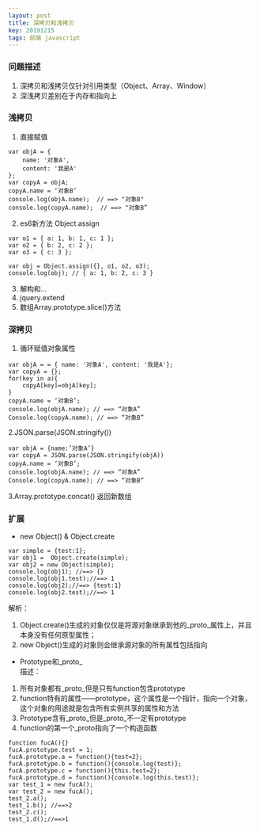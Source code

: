 ```yaml
---
layout: post
title: 深拷贝和浅拷贝 
key: 20191215
tags: 前端 javascript
---    
```

### 问题描述
   1. 深拷贝和浅拷贝仅针对引用类型（Object、Array、Window）   
   2. 深浅拷贝差别在于内存和指向上
 
### 浅拷贝     
1. 直接赋值     
 
``` 
var objA = {
    name: '对象A',
    content: '我是A'
};
var copyA = objA;
copyA.name = ‘对象B’
console.log(objA.name);  // ==> "对象B"
console.log(copyA.name);  // ==> "对象B”
```     
    
2. es6新方法 Object.assign
  
  
```    
var o1 = { a: 1, b: 1, c: 1 };
var o2 = { b: 2, c: 2 };
var o3 = { c: 3 };

var obj = Object.assign({}, o1, o2, o3);
console.log(obj); // { a: 1, b: 2, c: 3 }

```    
    
3. 解构和...  
4. jquery.extend
5. 数组Array.prototype.slice()方法    

### 深拷贝   
1. 循环赋值对象属性  
 
```  
var objA = = { name: '对象A', content: '我是A'};
var copyA = {};
for(key in a){
	copyA[key]=objA[key];
}
copyA.name = ‘对象B’;
console.log(objA.name); // ==> “对象A”
Console.log(copyA.name); // ==> “对象B”
```     

2.JSON.parse(JSON.stringify())


```  
var objA = {name:’对象A’}
var copyA = JSON.parse(JSON.stringify(objA))
copyA.name = ‘对象B’;
console.log(objA.name); // ==> “对象A”
Console.log(copyA.name); // ==> “对象B”  
```    
3.Array.prototype.concat() 返回新数组  

### 扩展
* new Object() & Object.create

```  
var simple = {test:1};
var obj1 =  Object.create(simple);
var obj2 = new Object(simple);
console.log(obj1); //==> {}
console.log(obj1.test);//==> 1
console.log(obj2);//==> {test:1}
console.log(obj2.test);//==> 1   

``` 
解析：      

1. Object.create()生成的对象仅仅是将源对象继承到他的_proto_属性上，并且本身没有任何原型属性；
2. new Object()生成的对象则会继承源对象的所有属性包括指向

* Prototype和_proto_   
描述：
1. 所有对象都有_proto_但是只有function包含prototype  
2. function特有的属性——prototype，这个属性是一个指针，指向一个对象，这个对象的用途就是包含所有实例共享的属性和方法
3. Prototype含有_proto_但是_proto_不一定有prototype
4. function的第一个_proto指向了一个构造函数      
 
``` 
function fucA(){}
fucA.prototype.test = 1;
fucA.prototype.a = function(){test=2};
fucA.prototype.b = function(){console.log(test)};
fucA.prototype.c = function(){this.test=2};
fucA.prototype.d = function(){console.log(this.test)};
var test_1 = new fucA();
var test_2 = new fucA();
test_2.a();
test_1.b(); //==>2
test_2.c();
test_1.d();//==>1
``` 


